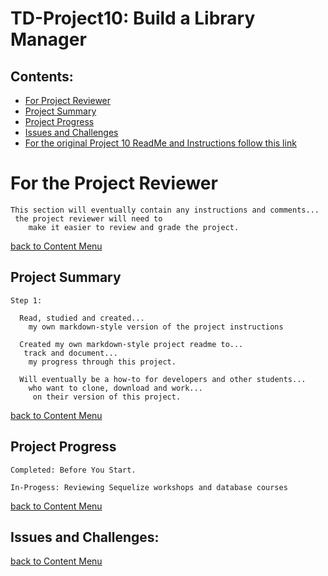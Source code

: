 # TD-Project10: Build a Library Manager

## Contents:
  - [For Project Reviewer](#for-the-project-reviewer)
  - [Project Summary](#project-summary)
  - [Project Progress](#project-progress)
  - [Issues and Challenges](#issues-challenges)
  - [For the original Project 10 ReadMe and Instructions follow this link](https://github.com/pereznetworks/TD-Project10/tree/master/project-file-library-manager-v1)

# For the Project Reviewer

    This section will eventually contain any instructions and comments...
     the project reviewer will need to
        make it easier to review and grade the project.

  [back to Content Menu](#contents)

## Project Summary

    Step 1:

      Read, studied and created...
        my own markdown-style version of the project instructions

      Created my own markdown-style project readme to...
       track and document...
        my progress through this project.

      Will eventually be a how-to for developers and other students...
        who want to clone, download and work...
         on their version of this project.

  [back to Content Menu](#contents)

## Project Progress

    Completed: Before You Start.

    In-Progess: Reviewing Sequelize workshops and database courses

  [back to Content Menu](#contents)

## Issues and Challenges:

  [back to Content Menu](#contents)
